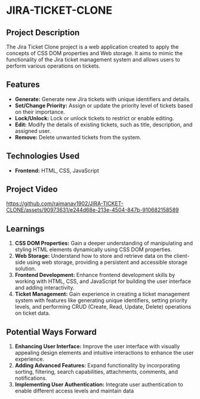 # JIRA-TICKET-CLONE

## Project Description
The Jira Ticket Clone project is a web application created to apply the concepts of CSS DOM properties and Web storage. It aims to mimic the functionality of the Jira ticket management system and allows users to perform various operations on tickets.

## Features

- **Generate:** Generate new Jira tickets with unique identifiers and details.
- **Set/Change Priority:** Assign or update the priority level of tickets based on their importance.
- **Lock/Unlock:** Lock or unlock tickets to restrict or enable editing.
- **Edit:** Modify the details of existing tickets, such as title, description, and assigned user.
- **Remove:** Delete unwanted tickets from the system.

## Technologies Used

- **Frontend:** HTML, CSS, JavaScript

## Project Video
https://github.com/rajmanav1902/JIRA-TICKET-CLONE/assets/90973631/e244d68e-213e-4504-847b-910682158589
## Learnings
1. **CSS DOM Properties:** Gain a deeper understanding of manipulating and styling HTML elements dynamically using CSS DOM properties.
2. **Web Storage:** Understand how to store and retrieve data on the client-side using web storage, providing a persistent and accessible storage solution.
3. **Frontend Development:** Enhance frontend development skills by working with HTML, CSS, and JavaScript for building the user interface and adding interactivity.
4. **Ticket Management:** Gain experience in creating a ticket management system with features like generating unique identifiers, setting priority levels, and performing CRUD (Create, Read, Update, Delete) operations on ticket data.

## Potential Ways Forward

1. **Enhancing User Interface:** Improve the user interface with visually appealing design elements and intuitive interactions to enhance the user experience.
2. **Adding Advanced Features:** Expand functionality by incorporating sorting, filtering, search capabilities, attachments, comments, and notifications.
3. **Implementing User Authentication:** Integrate user authentication to enable different access levels and maintain data

